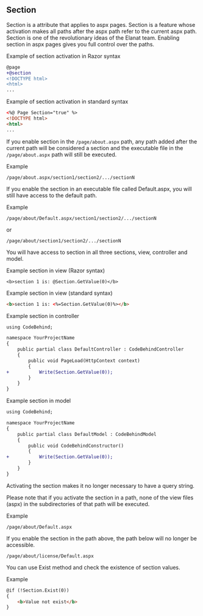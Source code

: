 ## Section

Section is a attribute that applies to aspx pages. Section is a feature whose activation makes all paths after the aspx path refer to the current aspx path. Section is one of the revolutionary ideas of the Elanat team. Enabling section in aspx pages gives you full control over the paths.

Example of section activation in Razor syntax
```diff
@page
+@section
<!DOCTYPE html>
<html>
...
```

Example of section activation in standard syntax
```html
<%@ Page Section="true" %>
<!DOCTYPE html>
<html>
...
```

If you enable section in the `/page/about.aspx` path, any path added after the current path will be considered a section and the executable file in the `/page/about.aspx` path will still be executed.

Example

`/page/about.aspx/section1/section2/.../sectionN`

If you enable the section in an executable file called Default.aspx, you will still have access to the default path.

Example

`/page/about/Default.aspx/section1/section2/.../sectionN`

or

`/page/about/section1/section2/.../sectionN`

You will have access to section in all three sections, view, controller and model.

Example section in view (Razor syntax)
```cshtml
<b>section 1 is: @Section.GetValue(0)</b>
```

Example section in view (standard syntax)
```aspx
<b>section 1 is: <%=Section.GetValue(0)%></b>
```

Example section in controller
```diff
using CodeBehind;

namespace YourProjectName
{
    public partial class DefaultController : CodeBehindController
    {
        public void PageLoad(HttpContext context)
        {
+           Write(Section.GetValue(0));
        }
    }
}
```

Example section in model
```diff
using CodeBehind;

namespace YourProjectName
{
    public partial class DefaultModel : CodeBehindModel
    {
        public void CodeBehindConstructor()
        {
+           Write(Section.GetValue(0));
        }
    }
}
```

Activating the section makes it no longer necessary to have a query string.

Please note that if you activate the section in a path, none of the view files (aspx) in the subdirectories of that path will be executed.

Example

`/page/about/Default.aspx`

If you enable the section in the path above, the path below will no longer be accessible.

`/page/about/license/Default.aspx`

You can use Exist method and check the existence of section values.

Example
```html
@if (!Section.Exist(0))
{
    <b>Value not exist</b>
}
```
